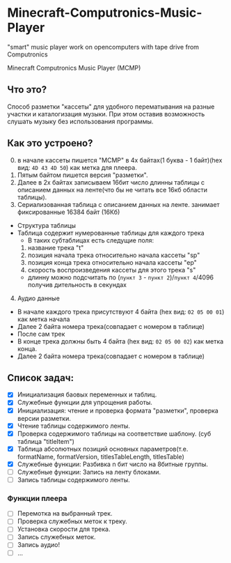 # Minecraft-Computronics-Music-Player
"smart" music player work on opencomputers with tape drive from Computronics

Minecraft Computronics Music Player (MCMP)
## Что это?
Способ разметки "кассеты" для удобного перематывания на разные участки и каталогизация музыки. При этом оставив возможность слушать музыку без использования программы.

## Как это устроено?
0. в начале кассеты пишется "MCMP" в 4х байтах(1 буква - 1 байт)(hex вид: `4D 43 4D 50`) как метка для плеера.
1. Пятым байтом пишется версия "разметки".
2. Далее в 2х байтах записываем 16бит число длинны таблицы с описанием данных на ленте(что бы не читать все 16кб области таблицы).
3. Сериализованная таблица с описанием данных на ленте. занимает фиксированные 16384 байт (16Кб)
  - Структура таблицы
  - Таблица содержит нумерованные таблицы для каждого трека
    - В таких субтаблицах есть следущие поля:
    1. название трека "t"
    2. позиция начала трека относительно начала кассеты "sp"
    3. позиция конца трека относительно начала кассеты "ep"
    4. скорость воспроизведения кассеты для этого трека "s"
    - длинну можно подсчитать по (`пункт 3` - `пункт 2`)/`пункт 4`/4096 получив дительность в секундах
4. Аудио данные
  - В начале каждого трека присутствуют 4 байта (hex вид: `02 05 00 01`) как метка начала
  - Далее 2 байта номера трека(совпадает с номером в таблице)
  - После сам трек
  - В конце трека должны быть 4 байта (hex вид: `02 05 00 02`) как метка конца.
  - Далее 2 байта номера трека(совпадает с номером в таблице)

## Список задач: 
- [x] Инициализация баовых переменных и таблиц.
- [x] Служебные функции для упрощения работы.
- [x] Инициализация: чтение и проверка формата "разметки", проверка версии разметки.
- [x] Чтение таблицы содержимого ленты.
- [x] Проверка содержимого таблицы на соответствие шаблону. (суб таблица "titleItem")
- [x] Таблица абсолютных позиций основных параметров(т.е. formatName, formatVersion, titlesTableLength, titlesTable)
- [x] Служебные функции: Разбивка n бит число на 8битные группы. 
- [ ] Служебные функции: Запись на ленту блоками.
- [ ] Запись таблицы содержимого ленты.
### Функции плеера
- [ ] Перемотка на выбранный трек.
- [ ] Проверка служебных меток к треку.
- [ ] Установка скорости для трека. 
- [ ] Запись служебных меток.
- [ ] Запись аудио!
- [ ] ...
